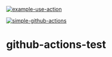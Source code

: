 [![example-use-action](https://github.com/kgopi1/github-actions-test/actions/workflows/use_action.yml/badge.svg?branch=master)](https://github.com/kgopi1/github-actions-test/actions/workflows/use_action.yml)

[![simple-github-actions](https://github.com/kgopi1/github-actions-test/actions/workflows/simple_action.yml/badge.svg)](https://github.com/kgopi1/github-actions-test/actions/workflows/simple_action.yml)

# github-actions-test
